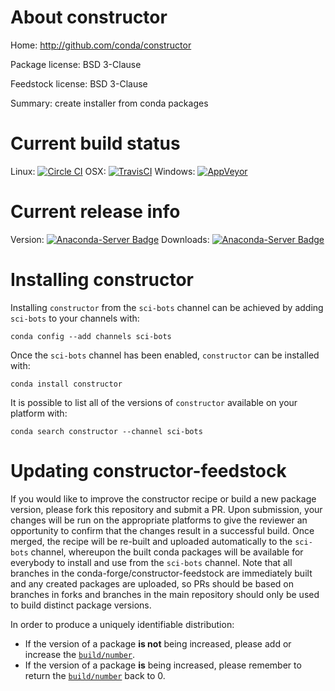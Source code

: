 About constructor
=================

Home: http://github.com/conda/constructor

Package license: BSD 3-Clause

Feedstock license: BSD 3-Clause

Summary: create installer from conda packages



Current build status
====================

Linux: [![Circle CI](https://circleci.com/gh/conda-forge/constructor-feedstock.svg?style=shield)](https://circleci.com/gh/conda-forge/constructor-feedstock)
OSX: [![TravisCI](https://travis-ci.org/conda-forge/constructor-feedstock.svg?branch=master)](https://travis-ci.org/conda-forge/constructor-feedstock)
Windows: [![AppVeyor](https://ci.appveyor.com/api/projects/status/github/conda-forge/constructor-feedstock?svg=True)](https://ci.appveyor.com/project/conda-forge/constructor-feedstock/branch/master)

Current release info
====================
Version: [![Anaconda-Server Badge](https://anaconda.org/sci-bots/constructor/badges/version.svg)](https://anaconda.org/sci-bots/constructor)
Downloads: [![Anaconda-Server Badge](https://anaconda.org/sci-bots/constructor/badges/downloads.svg)](https://anaconda.org/sci-bots/constructor)

Installing constructor
======================

Installing `constructor` from the `sci-bots` channel can be achieved by adding `sci-bots` to your channels with:

```
conda config --add channels sci-bots
```

Once the `sci-bots` channel has been enabled, `constructor` can be installed with:

```
conda install constructor
```

It is possible to list all of the versions of `constructor` available on your platform with:

```
conda search constructor --channel sci-bots
```




Updating constructor-feedstock
==============================

If you would like to improve the constructor recipe or build a new
package version, please fork this repository and submit a PR. Upon submission,
your changes will be run on the appropriate platforms to give the reviewer an
opportunity to confirm that the changes result in a successful build. Once
merged, the recipe will be re-built and uploaded automatically to the
`sci-bots` channel, whereupon the built conda packages will be available for
everybody to install and use from the `sci-bots` channel.
Note that all branches in the conda-forge/constructor-feedstock are
immediately built and any created packages are uploaded, so PRs should be based
on branches in forks and branches in the main repository should only be used to
build distinct package versions.

In order to produce a uniquely identifiable distribution:
 * If the version of a package **is not** being increased, please add or increase
   the [``build/number``](http://conda.pydata.org/docs/building/meta-yaml.html#build-number-and-string).
 * If the version of a package **is** being increased, please remember to return
   the [``build/number``](http://conda.pydata.org/docs/building/meta-yaml.html#build-number-and-string)
   back to 0.
